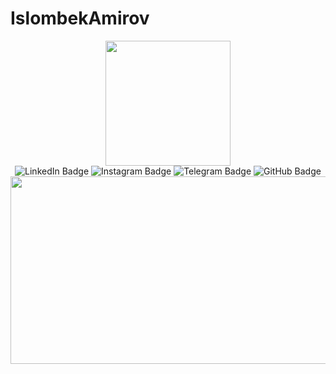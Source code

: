 # IslombekAmirov
<div id="header" align="center">
  <img src="https://i.giphy.com/media/v1.Y2lkPTc5MGI3NjExMzNwaTJxamFtYzd2MGQyb3B5aGZwaGlhdW9oZHg0Zmd3Nm4zbzd0YSZlcD12MV9pbnRlcm5hbF9naWZfYnlfaWQmY3Q9dHM/B6wdZEDP2TXRkA83o5/giphy.gif" width="200"/>
</div>


<div id="badges" id="header" align="center">
 <img src="https://img.shields.io/badge/LinkedIn-blue?style=for-the-badge&logo=linkedin&logoColor=white" alt="LinkedIn Badge"/>
  <img src="https://img.shields.io/badge/Instagram-E4405F?style=for-the-badge&logo=instagram&logoColor=white" alt="Instagram Badge"/>
  <img src="https://img.shields.io/badge/Telegram-2CA5E0?style=for-the-badge&logo=telegram&logoColor=white" alt="Telegram Badge"/>
  <img src="https://img.shields.io/badge/GitHub-181717?style=for-the-badge&logo=github&logoColor=white" alt="GitHub Badge"/>
</div>

<div align="center">
  <img src="https://media.giphy.com/media/dWesBcTLavkZuG35MI/giphy.gif" width="600" height="300"/>
</div>
